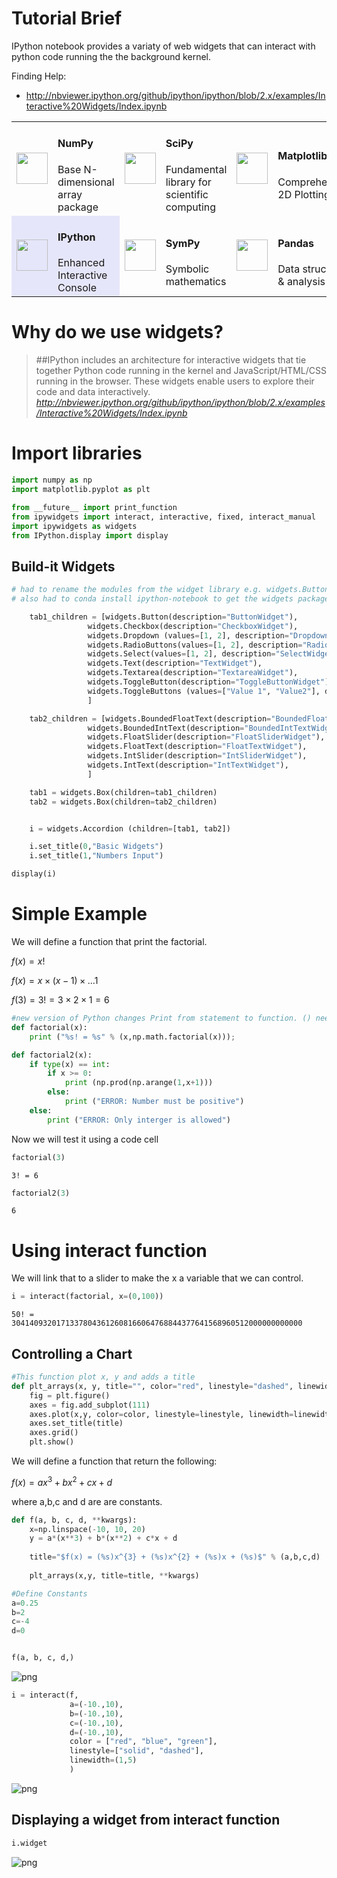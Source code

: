
# Tutorial Brief

IPython notebook provides a variaty of web widgets that can interact with python code running the the background kernel.

Finding Help:

- http://nbviewer.ipython.org/github/ipython/ipython/blob/2.x/examples/Interactive%20Widgets/Index.ipynb

<table>
<tr>
    <td><img src="http://www.scipy.org/_static/images/numpylogo_med.png"  style="width:50px;height:50px;" /></td>
    <td><h4>NumPy</h4> Base N-dimensional array package </td>
    <td><img src="http://www.scipy.org/_static/images/scipy_med.png" style="width:50px;height:50px;" /></td>
    <td><h4>SciPy</h4> Fundamental library for scientific computing </td>
    <td><img src="http://www.scipy.org/_static/images/matplotlib_med.png" style="width:50px;height:50px;" /></td>
    <td><h4>Matplotlib</h4> Comprehensive 2D Plotting </td>
</tr>
<tr>
    <td style="background:Lavender;"><img src="http://www.scipy.org/_static/images/ipython.png" style="width:50px;height:50px;" /></td>
    <td style="background:Lavender;"><h4>IPython</h4> Enhanced Interactive Console </td>
    <td><img src="http://www.scipy.org/_static/images/sympy_logo.png" style="width:50px;height:50px;" /></td>
    <td><h4>SymPy</h4> Symbolic mathematics </td>
    <td><img src="http://www.scipy.org/_static/images/pandas_badge2.jpg" style="width:50px;height:50px;" /></td>
    <td><h4>Pandas</h4> Data structures & analysis </td>
</tr>
</table>

# Why do we use widgets?

> ##IPython includes an architecture for interactive widgets that tie together Python code running in the kernel and JavaScript/HTML/CSS running in the browser. These widgets enable users to explore their code and data interactively.
> *http://nbviewer.ipython.org/github/ipython/ipython/blob/2.x/examples/Interactive%20Widgets/Index.ipynb*

# Import libraries


```python
import numpy as np
import matplotlib.pyplot as plt
```


```python
from __future__ import print_function
from ipywidgets import interact, interactive, fixed, interact_manual
import ipywidgets as widgets
from IPython.display import display
```

## Build-it Widgets


```python
# had to rename the modules from the widget library e.g. widgets.ButtonWidget is now widgegts.Button
# also had to conda install ipython-notebook to get the widgets package (for those of you who still get errors and aren't sure you've installed it.)
```


```python
    tab1_children = [widgets.Button(description="ButtonWidget"),
                 widgets.Checkbox(description="CheckboxWidget"),
                 widgets.Dropdown (values=[1, 2], description="DropdownWidget"),
                 widgets.RadioButtons(values=[1, 2], description="RadioButtonsWidget"),
                 widgets.Select(values=[1, 2], description="SelectWidget"),
                 widgets.Text(description="TextWidget"),
                 widgets.Textarea(description="TextareaWidget"),
                 widgets.ToggleButton(description="ToggleButtonWidget"),
                 widgets.ToggleButtons (values=["Value 1", "Value2"], description="ToggleButtonsWidget"),
                 ]

    tab2_children = [widgets.BoundedFloatText(description="BoundedFloatTextWidget"),
                 widgets.BoundedIntText(description="BoundedIntTextWidget"),
                 widgets.FloatSlider(description="FloatSliderWidget"),
                 widgets.FloatText(description="FloatTextWidget"),
                 widgets.IntSlider(description="IntSliderWidget"),
                 widgets.IntText(description="IntTextWidget"),
                 ]

    tab1 = widgets.Box(children=tab1_children)
    tab2 = widgets.Box(children=tab2_children)


    i = widgets.Accordion (children=[tab1, tab2])

    i.set_title(0,"Basic Widgets")
    i.set_title(1,"Numbers Input")

display(i)
```

# Simple Example

We will define a function that print the factorial.

$f(x) = x!$

$f(x) = x \times (x-1) \times ... 1$

$f(3) = 3! = 3 \times 2 \times 1 = 6$


```python
#new version of Python changes Print from statement to function. () needed now.
def factorial(x):
    print ("%s! = %s" % (x,np.math.factorial(x)));

def factorial2(x):
    if type(x) == int:
        if x >= 0:
            print (np.prod(np.arange(1,x+1)))
        else:
            print ("ERROR: Number must be positive")
    else:
        print ("ERROR: Only interger is allowed")
```

Now we will test it using a code cell


```python
factorial(3)
```

    3! = 6



```python
factorial2(3)
```

    6


# Using interact function

We will link that to a slider to make the x a variable that we can control.


```python
i = interact(factorial, x=(0,100))
```

    50! = 30414093201713378043612608166064768844377641568960512000000000000


## Controlling a Chart


```python
#This function plot x, y and adds a title
def plt_arrays(x, y, title="", color="red", linestyle="dashed", linewidth=2):
    fig = plt.figure()
    axes = fig.add_subplot(111)
    axes.plot(x,y, color=color, linestyle=linestyle, linewidth=linewidth)
    axes.set_title(title)
    axes.grid()
    plt.show()
```

We will define a function that return the following:

$f(x) = ax^3 + bx^2 + cx + d$

where a,b,c and d are are constants.


```python
def f(a, b, c, d, **kwargs):
    x=np.linspace(-10, 10, 20)
    y = a*(x**3) + b*(x**2) + c*x + d 
    
    title="$f(x) = (%s)x^{3} + (%s)x^{2} + (%s)x + (%s)$" % (a,b,c,d)
    
    plt_arrays(x,y, title=title, **kwargs)
```


```python
#Define Constants
a=0.25
b=2
c=-4
d=0


f(a, b, c, d,)
```


![png](output_24_0.png)



```python
i = interact(f,
             a=(-10.,10),
             b=(-10.,10),
             c=(-10.,10),
             d=(-10.,10),
             color = ["red", "blue", "green"],
             linestyle=["solid", "dashed"],
             linewidth=(1,5)
             )
```


![png](output_25_0.png)


## Displaying a widget from interact function


```python
i.widget
```


![png](output_27_0.png)

